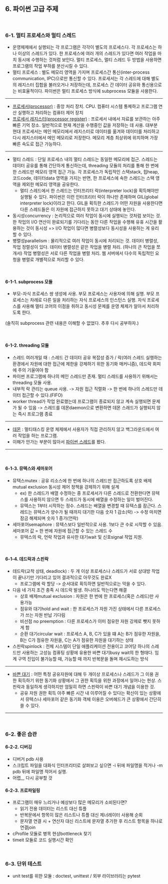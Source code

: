 ## 6. 파이썬 고급 주제

<br>

### 6-1. 멀티 프로세스와 멀티 스레드

- 운영체제에서 실행되는 각 프로그램은 각각이 별도의 프로세스다. 각 프로세스는 하나 이상의 스레드가 있다. 한 프로세스에 여러 개의 스레드가 있다면 여러 작업을 마치 동시에 수행하는 것처럼 보인다. 멀티 프로세스, 멀티 스레드 두 방법을 사용하면 프로그램의 작업 부하를 분산시킬 수 있다.
- 멀티 프로세스 : 별도 메모리 영역을 가지며 프로세스간 통신(inter-process communication, IPC)으로만 통신할 수 있다. 프로세서는 각 스레드에 대해 별도의 레지스터 집합을 불러오거나 저장하는데, 프로세스 간 데이터 공유와 통신용으로는 비효율적이다. 파이썬은 멀티 프로세스 방식에 subprocess 모듈을 사용한다.

---

- [프로세서(processor)](https://ko.wikipedia.org/wiki/%EC%A4%91%EC%95%99_%EC%B2%98%EB%A6%AC_%EC%9E%A5%EC%B9%98) : 중앙 처리 장치. CPU. 컴퓨터 시스템 통제하고 프로그램 연산 실행하고 처리하는 컴퓨터 제어 장치
- [프로세서 레지스터(processor register)](https://ko.wikipedia.org/wiki/%ED%94%84%EB%A1%9C%EC%84%B8%EC%84%9C_%EB%A0%88%EC%A7%80%EC%8A%A4%ED%84%B0) : 프로세서 내에서 자료를 보관하는 아주 빠른 기억 장소. 일반적으로 현재 계산을 수행중인 값을 저장하는 데 사용. 대부분 현대 프로세서는 메인 메모리에서 레지스터로 데이터를 옮겨와 데이터를 처리하고 다시 레지스터에서 메인 메모리로 저장한다. 메모리 계층 최상위에 위치하며 가장 빠른 속도로 접근 가능하다. 

---

- 멀티 스레드 : 단일 프로세스 내의 멀티 스레드는 동일한 메모리에 접근. 스레드는 데이터 공유를 통해 간단하게 통신하는데, threading 모듈의 처리를 통해 한 번에 한 스레드만 메모리 영역 접근 가능. 각 프로세스가 독립적인 스택stack, 힙heap, 코드code, 데이터data 영역을 가지는 반면, 한 프로세스에 속한 스레드는 스택 영역을 제외한 메모리 영역을 공유한다. 
  - 멀티 스레드에서 한 스레드는 인터프리터 락(interpreter lock)을 획득해야만 실행될 수 있다. 파이썬은 이런 인터프리터 락이 하나만 존재하며 GIL(global interpreter lock)이라고 한다. GIL을 획득한 스레드가 어떤 자원을 사용한다면 다른 스레드들은 이 자원에 접근하지 못하고 대기 상태에 놓인다.
- 동시성concurrency : 논리적으로 여러 작업이 동시에 실행되는 것처럼 보이는 것. 한 작업의 I/O 연산이 완료되기를 기다리는 동안 다른 작업을 수행해 유휴 시간을 활용하는 것이 동시성 => I/O 작업이 많다면 병렬성보다 동시성을 사용하는 게 유리할 수 있다.
- 병렬성parallelism : 물리적으로 여러 작업이 동시에 처리되는 것. 데이터 병렬성, 작업 정렬성이 있다. 데이터 병렬성은 같은 작업을 병렬 처리. (하나의 큰 작업을 쪼개서) 작업 병렬성은 서로 다른 작업을 병렬 처리. 웹 서버에서 다수의 독립적인 요청을 병렬로 개별적으로 처리할 수 있다.

<br>

#### 6-1-1. subprocess 모듈

- 부모-자식 프로세스 쌍 생성에 사용. 부모 프로세스는 사용자에 의해 실행. 부모 프로세스는 차례로 다른 일을 처리하는 자식 프로세스의 인스턴스 실행. 자식 프로세스를 사용해 멀티 코어의 이점을 취하고 동시성 문제를 운영 체제가 알아서 처리하도록 한다. 

(솔직히 subprocess 관련 내용은 이해할 수 없었다. 추후 다시 공부하자.)

<br>

#### 6-1-2. threading 모듈

- 스레드 여러개일 때 : 스레드 간 데이터 공유 복잡성 증가 / 락(여러 스레드 실행하는 환경에서 자원에 대한 접근에 제한을 강제하기 위한 동기화 매커니즘), 데드락 회피에 주의 기울여야 함
- 파이썬 프로그램에 하나의 메인 스레드만 존재. 멀티 스레드를 사용하기 위해서는 threading 모듈 사용.
- 내부적 락 관리는 queue 사용. -> 자원 접근 직렬화 -> 한 번에 하나의 스레드만 데이터 접근할 수 있다.(FIFO)
- worker thread가 작업 완료했는데 프로그램이 종료되지 않고 계속 실행되면 문제가 될 수 있음 -> 스레드를 데몬daemon으로 변환하면 데몬 스래드가 실행되지 않는 즉시 프로그램 종료

---

- [데몬](https://ko.wikipedia.org/wiki/%EB%8D%B0%EB%AA%AC_(%EC%BB%B4%ED%93%A8%ED%8C%85)) : 멀티태스킹 운영 체제에서 사용자가 직접 관리하지 않고 백그라운드에서 여러 작업을 하는 프로그램.
- 이해가 안가는 부분이 많아서 [파이썬 스레드](https://wikidocs.net/82581)를 봤다.

---

<br>

#### 6-1-3. 뮤텍스와 세마포어

- 뮤텍스mutex : 공유 리소스에 한 번에 하나의 스레드만 접근하도록 상호 배제mutual exclusion 동시성 제어 정책을 강제하기 위해 설계
  - ex) 한 스레드가 배열 수정하는 중 프로세서가 다른 스레드로 전환한다면 뮤텍스를 사용하지 않으면 두 스레드가 동시에 배열을 수정하는 일이 벌어진다.
  - 뮤텍스는 1부터 시작하는 정수. 스레드는 배열을 변경할 때 뮤텍스를 잠근다. 스레드는 뮤텍스가 양수가 될 때까지 대기한 다음 숫자 1 감소(락) -> 수정 마치면 잠금 해제되며 숫자 1 증가(언락)
- 세마포어semaphore : 뮤텍스보다 일반적으로 사용. 1보다 큰 수로 시작할 수 있음. 세마포어 값 = 한 번에 자원에 접근할 수 있는 스레드 수
  - 뮤텍스의 락, 언락 작업과 유사한 대기wait 및 신호signal 작업 지원. 

<br>

#### 6-1-4. 데드락과 스핀락

- 데드락(교착 상태, deadlock) : 두 개 이상 프로세스나 스레드가 서로 상대방 작업이 끝나기만 기다리고 있어 결과적으로 아무것도 완료X
  - 프로그램에 락 할당 -> 순서대로 획득하면 일반적으로는 막을 수 있다.
- 다음 네 가지 조건 충족 시 데드락 발생. 하나라도 막는다면 해결
  - 상호 배제mutual exclusion : 자원은 한 번에 한 프로세스(혹은 스레드)만 사용가능
  - 점유와 대기hold and wait : 한 프로세스가 자원 가진 상태에서 다른 프로세스가 쓰는 자원 반납 기다림
  - 비선점 no preemption : 다른 프로세스가 이미 점유한 자원 강제로 뺏지 못하게 함
  - 순환 대기circular wait : 프로세스 A, B, C가 있을 떄 A는 B가 점유한 자원을, B는 C가 점유한 자원을, C는 A가 점유한 자원을 대기하는 상태
- 스핀락spinlock : 전체 시스템이 단일 애플리케이션 전용이고 코어당 하나의 스레드만 사용하는 고성능 컴퓨팅 상황에 유용한 바쁜 대기busy wait의 한 형태다. 임계 구역 진입이 불가능할 때, 가능할 때 까지 반복문을 돌며 재시도하는 방식

---

- [바쁜 대기](https://ko.wikipedia.org/wiki/%EB%B0%94%EC%81%9C_%EB%8C%80%EA%B8%B0) : 어떤 특정 공유자원에 대해 두 개이상 프로세스나 스레드가 그 이용 권한 획득하기 위한 동기화 상황에서 그 권한 획득을 위한 과정에서 일어나는 현상. 스핀락과 동일하게 생각하지만 엄밀히 하면 스핀락이 바쁜 대기 개념을 이용한 것. 
  - 공유 자원 권한 획득 아주 빠른 시간 내 이루어질 수 있다는 확신이 있는 상황에서 뮤텍스나 세마포어 같은 동기화 객체 이용은 오버헤드가 큰 상황에서 간단히 쓸 수 있다.

---

<br>

### 6-2. 좋은 습관

#### 6-2-2. 디버깅

- 디버거 pdb 사용
- 스크립트 파일을 대화식 인터프리터로 살펴보고 싶으면 -i 뒤에 파일명을 적거나 -m pdb 뒤에 파일명 적어서 실행. 
- 어렵,,, 다시 공부할 것

#### 6-2-3. 프로파일링

- 프로그램이 매우 느리거나 예상보다 많은 메모리가 소비된다면?
  - 읽기 전용 데이터는 리스트 대신 튜플
  - 반복문에서 항목이 많은 리스트나 튜플 대신 제너레이터 사용해 순회
  - 문자열 연결 시 + 연산자 대신 리스트에 문자열 추가한 후 리스트 항목을 하나로 연결join
- cProfile 모듈로 병목 현상bottleneck 찾기
- timeit 모듈로 코드 실행시간 확인

<br>

### 6-3. 단위 테스트

- unit test를 위한 모듈 : doctest, unittest / 외부 라이브러리는 pytest